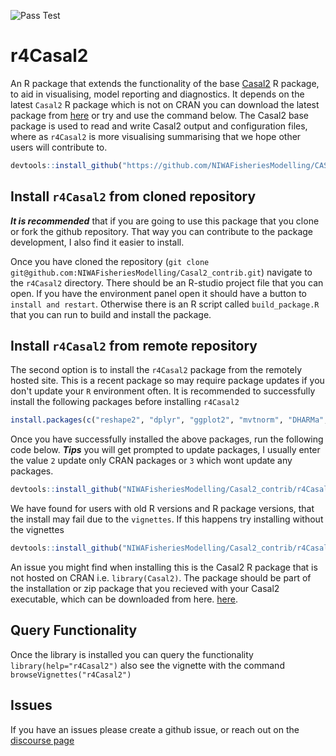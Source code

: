 ![Pass Test](https://github.com/NIWAFisheriesModelling/r4Casal2/actions/workflows/CheckDocumentation.yml/badge.svg)

# r4Casal2
An R package that extends the functionality of the base [Casal2](https://github.com/NIWAFisheriesModelling/CASAL2) R package, to aid in visualising, model reporting and diagnostics. It depends on the latest `Casal2` R package which is not on CRAN you can download the latest package from [here](https://github.com/NIWAFisheriesModelling/CASAL2/tree/master/R-libraries) or try and use the command below. The Casal2 base package is used to read and write Casal2 output and configuration files, where as `r4Casal2` is more visualising summarising that we hope other users will contribute to.
```r
devtools::install_github("https://github.com/NIWAFisheriesModelling/CASAL2", subdir="R-libraries/casal2", ref = "HEAD")
```


## Install `r4Casal2` from cloned repository
***It is recommended*** that if you are going to use this package that you clone or fork the github repository. That way you can contribute to the package development, I also find it easier to install.

Once you have cloned the repository (`git clone git@github.com:NIWAFisheriesModelling/Casal2_contrib.git`) navigate to the `r4Casal2` directory. There should be an R-studio project file that you can open. If you have the environment panel open it should have a button to `install and restart`. Otherwise there is an R script called `build_package.R` that you can run to build and install the package.

## Install `r4Casal2` from remote repository
The second option is to install the `r4Casal2` package from the remotely hosted site. This is a recent package so may require package updates if you don't update your `R` environment often. It is recommended to successfully install the following packages before installing `r4Casal2`
```r
install.packages(c("reshape2", "dplyr", "ggplot2", "mvtnorm", "DHARMa","gridExtra","MASS", "knitr", "rmarkdown", "fastmap", "kableExtra"))
```


Once you have successfully installed the above packages, run the following code below. ***Tips*** you will get prompted to update packages, I usually enter the value `2` update only CRAN packages or `3` which wont update any packages.
```r
devtools::install_github("NIWAFisheriesModelling/Casal2_contrib/r4Casal2", build_vignettes  = TRUE)
```
We have found for users with old R versions and R package versions, that the install may fail due to the `vignettes`. If this happens try installing without the vignettes
```r
devtools::install_github("NIWAFisheriesModelling/Casal2_contrib/r4Casal2", build_vignettes  = FALSE)
```
An issue you might find when installing this is the Casal2 R package that is not hosted on CRAN i.e. `library(Casal2)`. The package should be part of the installation or zip package that you recieved with your Casal2 executable, which can be downloaded from here. [here](https://casal2.github.io/casal/).

## Query Functionality
Once the library is installed you can query the functionality `library(help="r4Casal2")` also see the vignette with the command `browseVignettes("r4Casal2")`

## Issues
If you have an issues please create a github issue, or reach out on the [discourse page](https://casal2.discourse.group/) 

